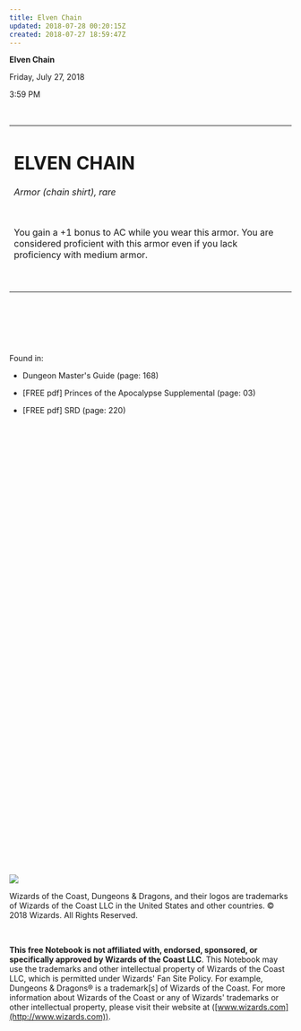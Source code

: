 ```yaml
---
title: Elven Chain
updated: 2018-07-28 00:20:15Z
created: 2018-07-27 18:59:47Z
---
```


**Elven Chain**

Friday, July 27, 2018

3:59 PM

 

<table><tbody><tr class="odd"><td><h1 id="elven-chain"><strong>ELVEN CHAIN</strong></h1><p><em>Armor (chain shirt), rare</em></p><p> </p><p>You gain a +1 bonus to AC while you wear this armor. You are considered proficient with this armor even if you lack proficiency with medium armor.</p><p> </p></td></tr></tbody></table>

 

 

 

Found in:

-   Dungeon Master's Guide (page: 168)

-   \[FREE pdf\] Princes of the Apocalypse Supplemental (page: 03)

-   \[FREE pdf\] SRD (page: 220)

 

 

 

 

 

 

 

 

 

 

 

 

 

 

 

 

 

 

 

 

 

 

 

 

 

 

![](tmp\media\image1.png)

Wizards of the Coast, Dungeons & Dragons, and their logos are trademarks of Wizards of the Coast LLC in the United States and other countries. © 2018 Wizards. All Rights Reserved.

 

**This free Notebook is not affiliated with, endorsed, sponsored, or specifically approved by Wizards of the Coast LLC**. This Notebook may use the trademarks and other intellectual property of Wizards of the Coast LLC, which is permitted under Wizards' Fan Site Policy. For example, Dungeons & Dragons® is a trademark\[s\] of Wizards of the Coast. For more information about Wizards of the Coast or any of Wizards' trademarks or other intellectual property, please visit their website at ([www.wizards.com](http://www.wizards.com)).
